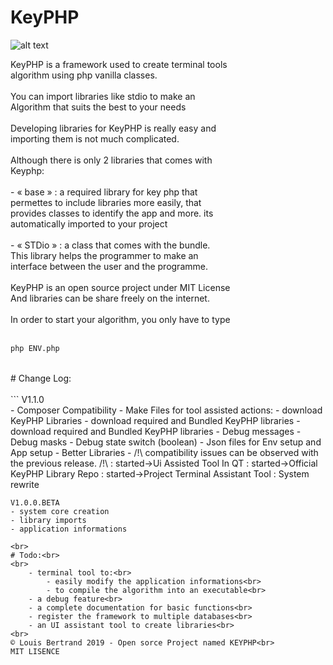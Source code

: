 # KeyPHP

![alt text](https://github.com/PYLOTT/KeyPHP/blob/master/ressources/keyphp%20logo%20transp%20256x1.png?raw=true "Logo Title Text 1")

KeyPHP is a framework used to create terminal tools<br>
algorithm using php vanilla classes.<br>
<br>
You can import libraries like stdio to make an<br>
Algorithm that suits the best to your needs<br>
<br>
Developing libraries for KeyPHP is really easy and<br>
importing them is not much complicated.<br>
<br>
Although there is only 2 libraries that comes with<br>
Keyphp:<br>
<br>
	- « base » : a required library for key php that<br>
	permettes to include libraries more easily, that<br>
	provides classes to identify the app and more. its<br>
	automatically imported to your project<br>
<br>
	- « STDio » : a class that comes with the bundle.<br>
	This library helps the programmer to make an<br>
	interface between the user and the programme.<br>
<br>
KeyPHP is an open source project under MIT License<br>
And libraries can be share freely on the internet.<br>
<br>
In order to start your algorithm, you only have to type<br>
<br>
```bash
php ENV.php
```
<br>
# Change Log:<br>
<br>
```
	V1.1.0<br>
	- Composer Compatibility
	- Make Files for tool assisted actions:
		- download KeyPHP Libraries
		- download required and Bundled KeyPHP libraries
		- download required and Bundled KeyPHP libraries
	- Debug messages
	- Debug masks
	- Debug state switch (boolean)
	- Json files for Env setup and App setup
	- Better Libraries
	- /!\ compatibility issues can be observed with the
	previous release. /!\
	: started->Ui Assisted Tool In QT
	: started->Official KeyPHP Library Repo
	: started->Project Terminal Assistant Tool
	: System rewrite

	V1.0.0.BETA
	- system core creation
	- library imports
	- application informations
```
<br>
# Todo:<br>
<br>
	- terminal tool to:<br>
		- easily modify the application informations<br>
		- to compile the algorithm into an executable<br>
	- a debug feature<br>
	- a complete documentation for basic functions<br>
	- register the framework to multiple databases<br>
	- an UI assistant tool to create libraries<br>
<br>
© Louis Bertrand 2019 - Open sorce Project named KEYPHP<br>
MIT LISENCE